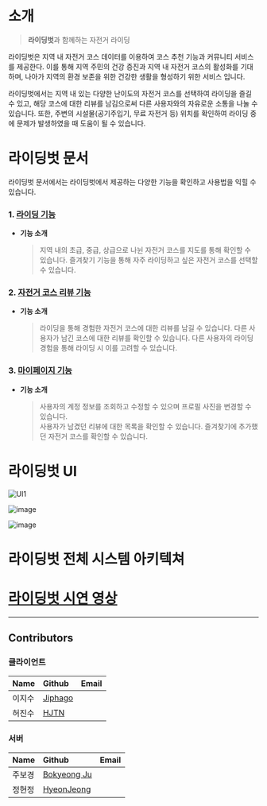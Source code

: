# 소개

> **라이딩벗**과 함께하는 자전거 라이딩

라이딩벗은 지역 내 자전거 코스 데이터를 이용하여 코스 추천 기능과 커뮤니티 서비스를 제공한다. 이를 통해 지역 주민의 건강 증진과 지역 내 자전거 코스의 활성화를 기대하며, 나아가 지역의 환경 보존을 위한 건강한 생활을 형성하기 위한 서비스 입니다.

라이딩벗에서는 지역 내 있는 다양한 난이도의 자전거 코스를 선택하여 라이딩을 즐길 수 있고, 해당 코스에 대한 리뷰를 남김으로써 다른 사용자와의 자유로운 소통을 나눌 수 있습니다. 또한, 주변의 시설물(공기주입기, 무료 자전거 등) 위치를 확인하여 라이딩 중에 문제가 발생하였을 때 도움이 될 수 있습니다.

 # 라이딩벗 문서
 라이딩벗 문서에서는 라이딩벗에서 제공하는 다양한 기능을 확인하고 사용법을 익힐 수 있습니다.

### 1. [라이딩 기능]()
* **기능 소개**
  > 지역 내의 초급, 중급, 상급으로 나뉜 자전거 코스를 지도를 통해 확인할 수 있습니다.
  > 즐겨찾기 기능을 통해 자주 라이딩하고 싶은 자전거 코스를 선택할 수 있습니다.

 
### 2. [자전거 코스 리뷰 기능]()
* **기능 소개**
  > 라이딩을 통해 경험한 자전거 코스에 대한 리뷰를 남길 수 있습니다.
  > 다른 사용자가 남긴 코스에 대한 리뷰를 확인할 수 있습니다.
  > 다른 사용자의 라이딩 경험을 통해 라이딩 시 이를 고려할 수 있습니다.


  
### 3. [마이페이지 기능]()
* **기능 소개**
  > 사용자의 계정 정보를 조회하고 수정할 수 있으며 프로필 사진을 변경할 수 있습니다.  
  > 사용자가 남겼던 리뷰에 대한 목록을 확인할 수 있습니다.
  > 즐겨찾기에 추가했던 자전거 코스를 확인할 수 있습니다.
 

# 라이딩벗 UI
![UI1](https://github.com/GGongGGong/.github/assets/82032792/dd7dc11d-fb18-4e7d-bc95-43455b90cb88)

![image](https://github.com/GGongGGong/.github/assets/82032792/d10feca3-f362-41ec-baa2-ddfd0a5f315c)

![image](https://github.com/GGongGGong/.github/assets/82032792/564698ea-da3b-45c4-b260-3ffd00798060)

# 라이딩벗 전체 시스템 아키텍쳐

# [라이딩벗 시연 영상](https://www.youtube.com/watch?v=Ise2fN-N6YI)
***
## Contributors
### 클라이언트
|Name|Github|Email|
|:---|:---|:---|
|이지수|[Jiphago](https://github.com/Jiphago)|
|허진수|[HJTN](https://github.com/HJTN)|
### 서버
|Name|Github|Email|
|:---|:---|:---|
|주보경|[Bokyeong Ju](https://github.com/jupyter1234)|
|정현정|[HyeonJeong](https://github.com/wgwjh05169)|
